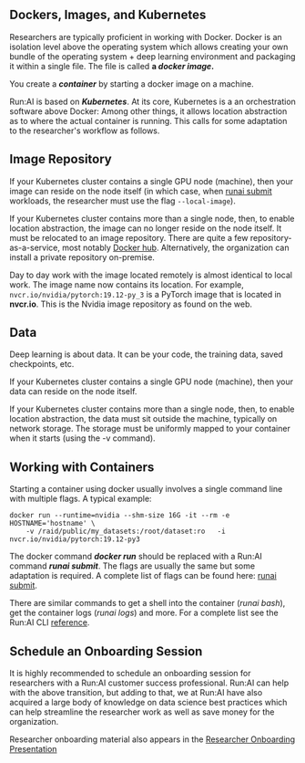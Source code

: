 ## Dockers, Images, and Kubernetes

Researchers are typically proficient in working with Docker. Docker is an isolation level above the operating system which allows creating your own bundle of the operating system + deep learning environment and packaging it within a single file. The file is called __a _docker image_.__

You create a ___container___ by starting a docker image on a machine.

Run:AI is based on ___Kubernetes___. At its core, Kubernetes is a an orchestration software above Docker: Among other things, it allows location abstraction as to where the actual container is running. This calls for some adaptation to the researcher's workflow as follows.

## Image Repository

If your Kubernetes cluster contains a single GPU node (machine), then your image can reside on the node itself (in which case, when [runai submit](../../Researcher/Command-Line-Interface-API-Reference/runai-submit.md) workloads, the researcher must use the flag ``--local-image``).

If your Kubernetes cluster contains more than a single node, then, to enable location abstraction, the image can no longer reside on the node itself.  It must be relocated to an image repository. There are quite a few repository-as-a-service, most notably <a href="https://hub.docker.com/" target="_self">Docker hub</a>. Alternatively, the organization can install a private repository on-premise.

Day to day work with the image located remotely is almost identical to local work. The image name now contains its location. For example, ``nvcr.io/nvidia/pytorch:19.12-py_3`` is a PyTorch image that is located in __nvcr.io__. This is the Nvidia image repository as found on the web. 

## Data

Deep learning is about data. It can be your code, the training data, saved checkpoints, etc.

If your Kubernetes cluster contains a single GPU node (machine), then your data can reside on the node itself.

If your Kubernetes cluster contains more than a single node, then, to enable location abstraction, the data must sit outside the machine, typically on network storage. The storage must be uniformly mapped to your container when it starts (using the -v command).

## Working with Containers 

Starting a container using docker usually involves a single command line with multiple flags. A typical example: 

    docker run --runtime=nvidia --shm-size 16G -it --rm -e HOSTNAME='hostname' \
        -v /raid/public/my_datasets:/root/dataset:ro   -i  nvcr.io/nvidia/pytorch:19.12-py3

The docker command ___docker run___ should be replaced with a Run:AI command ___runai submit___. The flags are usually the same but some adaptation is required. A complete list of flags can be found here: [runai submit](../../Researcher/Command-Line-Interface-API-Reference/runai-submit.md). 

There are similar commands to get a shell into the container (_runai bash_), get the container logs (_runai logs_) and more. For a complete list see the Run:AI CLI [reference](../../Researcher/Command-Line-Interface-API-Reference/Introduction.md). 

## Schedule an Onboarding Session

It is highly recommended to schedule an onboarding session for researchers with a Run:AI customer success professional. Run:AI can help with the above transition, but adding to that, we at Run:AI have also acquired a large body of knowledge on data science best practices which can help streamline the researcher work as well as save money for the organization.

Researcher onboarding material also appears in the [Researcher Onboarding Presentation](../../Researcher/Presentations/Researcher-Onboarding-Presentation.md)

 